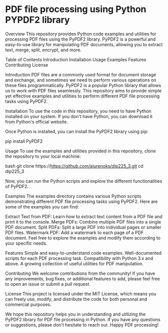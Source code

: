 # PDF file processing using Python PYPDF2 library
Overview
This repository provides Python code examples and utilities for processing PDF files using the PyPDF2 library. PyPDF2 is a powerful and easy-to-use library for manipulating PDF documents, allowing you to extract text, merge, split, encrypt, and more.

Table of Contents
Introduction
Installation
Usage
Examples
Features
Contributing
License

Introduction
PDF files are a commonly used format for document storage and exchange, and sometimes we need to perform various operations on these files programmatically. PyPDF2 is a popular Python library that allows us to work with PDF files seamlessly. This repository aims to provide simple yet effective examples and utilities to perform different PDF file processing tasks using PyPDF2.

Installation
To use the code in this repository, you need to have Python installed on your system. If you don't have Python, you can download it from Python's official website.

Once Python is installed, you can install the PyPDF2 library using pip:

pip install PyPDF2

Usage
To use the examples and utilities provided in this repository, clone the repository to your local machine:

bash
git clone https://https://github.com/ajurenoks/dip225_3.git
cd dip225_3

Now, you can run the Python scripts and explore the different functionalities of PyPDF2.

Examples
The examples directory contains various Python scripts demonstrating different PDF file processing tasks using PyPDF2. Here are some of the examples you can find:

Extract Text from PDF: Learn how to extract text content from a PDF file and print it to the console.
Merge PDFs: Combine multiple PDF files into a single PDF document.
Split PDFs: Split a large PDF into individual pages or smaller PDF files.
Watermark PDF: Add a watermark to each page of a PDF document.
Feel free to explore the examples and modify them according to your specific needs.

Features
Simple and easy-to-understand code examples.
Well-documented scripts for each PDF processing task.
Compatibility with Python 3.x and above.
A growing collection of useful utilities for PDF manipulation.

Contributing
We welcome contributions from the community! If you have any improvements, bug fixes, or additional features to add, please feel free to open an issue or submit a pull request.

License
This project is licensed under the MIT License, which means you can freely use, modify, and distribute the code for both personal and commercial purposes.

We hope this repository helps you in understanding and utilizing the PyPDF2 library for PDF file processing in Python. If you have any questions or suggestions, please don't hesitate to reach out. Happy PDF processing!
